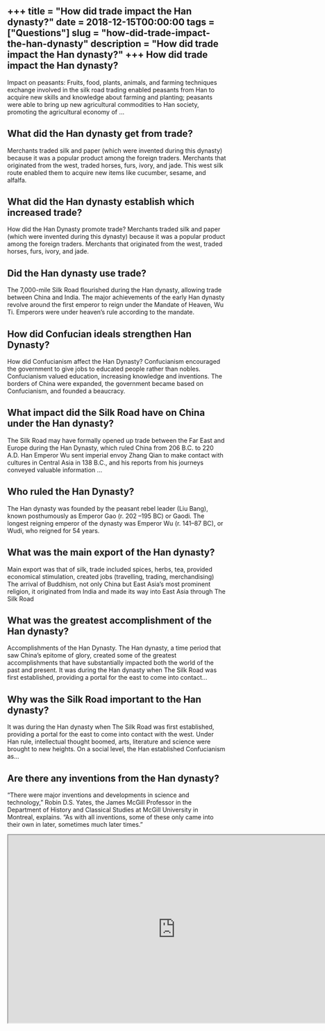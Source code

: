 +++
title = "How did trade impact the Han dynasty?"
date = 2018-12-15T00:00:00
tags = ["Questions"]
slug = "how-did-trade-impact-the-han-dynasty"
description = "How did trade impact the Han dynasty?"
+++
How did trade impact the Han dynasty?
-------------------------------------

Impact on peasants: Fruits, food, plants, animals, and farming techniques exchange involved in the silk road trading enabled peasants from Han to acquire new skills and knowledge about farming and planting; peasants were able to bring up new agricultural commodities to Han society, promoting the agricultural economy of …

What did the Han dynasty get from trade?
----------------------------------------

Merchants traded silk and paper (which were invented during this dynasty) because it was a popular product among the foreign traders. Merchants that originated from the west, traded horses, furs, ivory, and jade. This west silk route enabled them to acquire new items like cucumber, sesame, and alfalfa.

What did the Han dynasty establish which increased trade?
---------------------------------------------------------

How did the Han Dynasty promote trade? Merchants traded silk and paper (which were invented during this dynasty) because it was a popular product among the foreign traders. Merchants that originated from the west, traded horses, furs, ivory, and jade.

Did the Han dynasty use trade?
------------------------------

The 7,000-mile Silk Road flourished during the Han dynasty, allowing trade between China and India. The major achievements of the early Han dynasty revolve around the first emperor to reign under the Mandate of Heaven, Wu Ti. Emperors were under heaven’s rule according to the mandate.

How did Confucian ideals strengthen Han Dynasty?
------------------------------------------------

How did Confucianism affect the Han Dynasty? Confucianism encouraged the government to give jobs to educated people rather than nobles. Confucianism valued education, increasing knowledge and inventions. The borders of China were expanded, the government became based on Confucianism, and founded a beaucracy.

What impact did the Silk Road have on China under the Han dynasty?
------------------------------------------------------------------

The Silk Road may have formally opened up trade between the Far East and Europe during the Han Dynasty, which ruled China from 206 B.C. to 220 A.D. Han Emperor Wu sent imperial envoy Zhang Qian to make contact with cultures in Central Asia in 138 B.C., and his reports from his journeys conveyed valuable information …

Who ruled the Han Dynasty?
--------------------------

The Han dynasty was founded by the peasant rebel leader (Liu Bang), known posthumously as Emperor Gao (r. 202 –195 BC) or Gaodi. The longest reigning emperor of the dynasty was Emperor Wu (r. 141–87 BC), or Wudi, who reigned for 54 years.

What was the main export of the Han dynasty?
--------------------------------------------

Main export was that of silk, trade included spices, herbs, tea, provided economical stimulation, created jobs (travelling, trading, merchandising) The arrival of Buddhism, not only China but East Asia’s most prominent religion, it originated from India and made its way into East Asia through The Silk Road

What was the greatest accomplishment of the Han dynasty?
--------------------------------------------------------

Accomplishments of the Han Dynasty. The Han dynasty, a time period that saw China’s epitome of glory, created some of the greatest accomplishments that have substantially impacted both the world of the past and present. It was during the Han dynasty when The Silk Road was first established, providing a portal for the east to come into contact…

Why was the Silk Road important to the Han dynasty?
---------------------------------------------------

It was during the Han dynasty when The Silk Road was first established, providing a portal for the east to come into contact with the west. Under Han rule, intellectual thought boomed, arts, literature and science were brought to new heights. On a social level, the Han established Confucianism as…

Are there any inventions from the Han dynasty?
----------------------------------------------

“There were major inventions and developments in science and technology,” Robin D.S. Yates, the James McGill Professor in the Department of History and Classical Studies at McGill University in Montreal, explains. “As with all inventions, some of these only came into their own in later, sometimes much later times.”

<iframe allow="accelerometer; autoplay; clipboard-write; encrypted-media; gyroscope; picture-in-picture" allowfullscreen="" class="__youtube_prefs__  epyt-is-override  no-lazyload" data-no-lazy="1" data-origheight="433" data-origwidth="770" data-skipgform_ajax_framebjll="" height="433" id="_ytid_44826" loading="lazy" src="https://www.youtube.com/embed/vn3e37VWc0k?enablejsapi=1&autoplay=0&cc_load_policy=0&cc_lang_pref=&iv_load_policy=1&loop=0&modestbranding=0&rel=1&fs=1&playsinline=0&autohide=2&theme=dark&color=red&controls=1&" title="YouTube player" width="770"></iframe>
